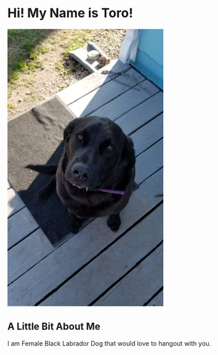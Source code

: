 # Hi! My Name is Toro!
<img src="https://github.com/LL2323/Markdown/blob/main/20210328_172249.jpg" width="350">

## A Little Bit About Me

I am Female Black Labrador Dog that would love to hangout with you.
